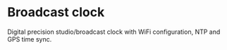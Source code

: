 # Broadcast clock

Digital precision studio/broadcast clock with WiFi configuration, NTP and GPS time sync.
